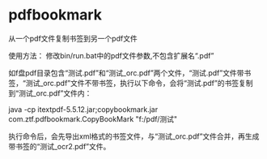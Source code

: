 # pdfbookmark
从一个pdf文件复制书签到另一个pdf文件

使用方法：
修改bin/run.bat中的pdf文件参数,不包含扩展名“.pdf”

如f盘pdf目录包含“测试.pdf”和“测试_orc.pdf”两个文件，“测试.pdf”文件带书签，“测试_orc.pdf”文件不带书签，执行以下命令，会将“测试.pdf”的书签复制到“测试_orc.pdf”文件内：

java -cp itextpdf-5.5.12.jar;copybookmark.jar com.ztf.pdfbookmark.CopyBookMark "f:/pdf/测试"

执行命令后，会先导出xml格式的书签文件，与“测试_orc.pdf”文件合并，再生成带书签的“测试_ocr2.pdf”文件。
